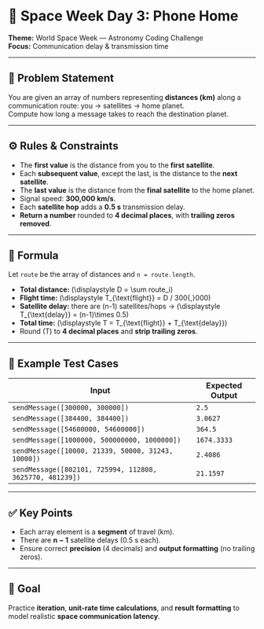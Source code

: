 # 📡 Space Week Day 3: Phone Home

**Theme:** World Space Week — Astronomy Coding Challenge  
**Focus:** Communication delay & transmission time

---

## 📌 Problem Statement
You are given an array of numbers representing **distances (km)** along a communication route: you → satellites → home planet.  
Compute how long a message takes to reach the destination planet.

---

## ⚙️ Rules & Constraints
- The **first value** is the distance from you to the **first satellite**.  
- Each **subsequent value**, except the last, is the distance to the **next satellite**.  
- The **last value** is the distance from the **final satellite** to the home planet.  
- Signal speed: **300,000 km/s**.  
- Each **satellite hop** adds a **0.5 s** transmission delay.  
- **Return a number** rounded to **4 decimal places**, with **trailing zeros removed**.

---

## 🧮 Formula
Let `route` be the array of distances and `n = route.length`.

- **Total distance:** \(\displaystyle D = \sum route_i\)  
- **Flight time:** \(\displaystyle T_{\text{flight}} = D / 300{,}000\)  
- **Satellite delay:** there are \(n-1\) satellites/hops → \(\displaystyle T_{\text{delay}} = (n-1)\times 0.5\)  
- **Total time:** \(\displaystyle T = T_{\text{flight}} + T_{\text{delay}}\)  
- Round \(T\) to **4 decimal places** and **strip trailing zeros**.

---

## 🧪 Example Test Cases

| Input | Expected Output |
|-------|-----------------|
| `sendMessage([300000, 300000])` | `2.5` |
| `sendMessage([384400, 384400])` | `3.0627` |
| `sendMessage([54600000, 54600000])` | `364.5` |
| `sendMessage([1000000, 500000000, 1000000])` | `1674.3333` |
| `sendMessage([10000, 21339, 50000, 31243, 10000])` | `2.4086` |
| `sendMessage([802101, 725994, 112808, 3625770, 481239])` | `21.1597` |

---

## ✅ Key Points
- Each array element is a **segment** of travel (km).  
- There are **n − 1** satellite delays (0.5 s each).  
- Ensure correct **precision** (4 decimals) and **output formatting** (no trailing zeros).

---

## 🎯 Goal
Practice **iteration**, **unit-rate time calculations**, and **result formatting** to model realistic **space communication latency**.
